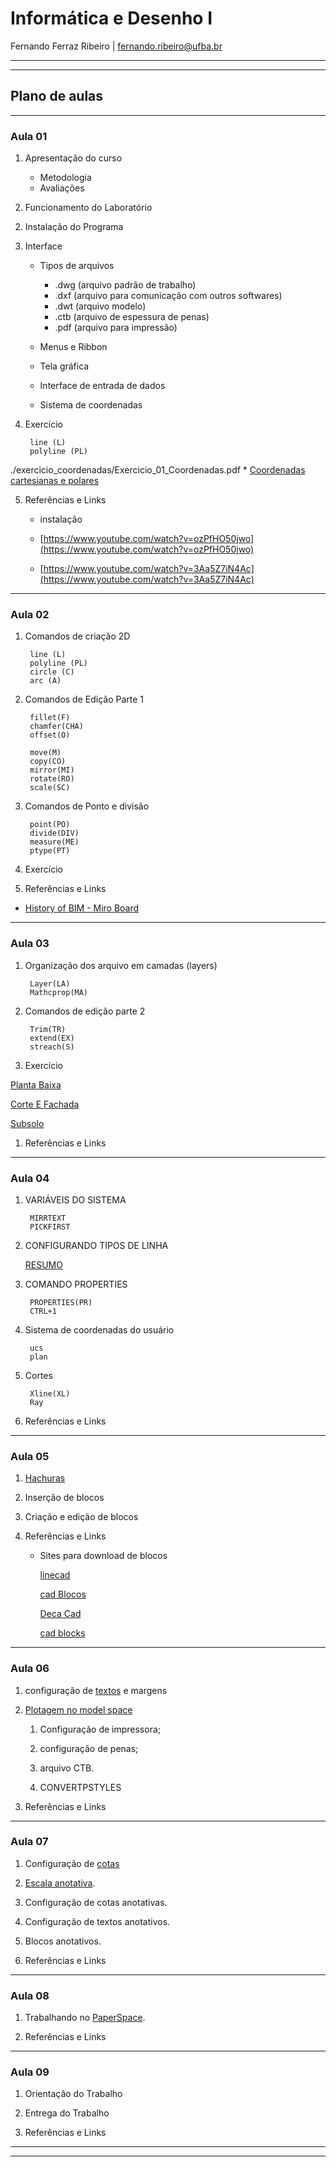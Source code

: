 # Informática e Desenho I

Fernando Ferraz Ribeiro \| fernando.ribeiro@ufba.br


___

<!-- ## [Edital das Avaliações](./EditaisDasAvaliacoes/Readme.md) -->

___

## Plano de aulas

___

### Aula 01

1. Apresentação do curso

    * Metodologia
    * Avaliações

1. Funcionamento do Laboratório

<!-- [Regras do LCAD](./RegrasDoLCAD.md) -->

2. Instalação do Programa

3. Interface

   * Tipos de arquivos

      * .dwg (arquivo padrão de trabalho)
      * .dxf (arquivo para comunicação com outros softwares)
      * .dwt (arquivo modelo)
      * .ctb (arquivo de espessura de penas)
      * .pdf (arquivo para impressão)

   * Menus e Ribbon

   * Tela gráfica

   * Interface de entrada de dados

   * Sistema de coordenadas

4. Exercício

        line (L)
        polyline (PL)
./exercicio_coordenadas/Exercicio_01_Coordenadas.pdf
    * [Coordenadas cartesianas e polares](./exercicio_coordenadas/Exercicio_01_Coordenadas.pdf)

5. Referências e Links

   * instalação

   * [https://www.youtube.com/watch?v=ozPfHO50jwo](https://www.youtube.com/watch?v=ozPfHO50jwo)

   * [https://www.youtube.com/watch?v=3Aa5Z7iN4Ac](https://www.youtube.com/watch?v=3Aa5Z7iN4Ac)

___

### Aula 02

1. Comandos de criação 2D

        line (L)
        polyline (PL)
        circle (C)
        arc (A)

1. Comandos de Edição Parte 1

        fillet(F)
        chamfer(CHA)
        offset(O)

        move(M)
        copy(CO)
        mirror(MI)
        rotate(RO)
        scale(SC)

1. Comandos de Ponto e divisão

        point(PO)
        divide(DIV)
        measure(ME)
        ptype(PT)

1. Exercício

1. Referências e Links

 * [History of BIM - Miro Board](https://miro.com/app/board/o9J_laML2cs=/)

___

### Aula 03

1. Organização dos arquivo em camadas (layers)

        Layer(LA)
        Mathcprop(MA)

1. Comandos de edição parte 2

        Trim(TR)
        extend(EX)
        streach(S)

1. Exercício

[Planta Baixa](./exercicio_chamberlain/Exercicio_02_Cabana_Chamberlain.pdf)

[Corte E Fachada](./exercicio_chamberlain/Exercicio_02_Cabana_Chamberlain02.pdf)

[Subsolo](./exercicio_chamberlain/Exercicio_02_Cabana_Chamberlain03.pdf)

1. Referências e Links

___

### Aula 04

1. VARIÁVEIS DO SISTEMA

        MIRRTEXT
        PICKFIRST

1. CONFIGURANDO TIPOS DE LINHA

    [RESUMO](./tiposDeLinha/apostilaAutocadTiposDeLinha.pdf)

1. COMANDO PROPERTIES

        PROPERTIES(PR)
        CTRL+1

1. Sistema de coordenadas do usuário

        ucs
        plan

1. Cortes

        Xline(XL)
        Ray

1. Referências e Links

___

### Aula 05

1. [Hachuras](./hatch/hatch.md)

1. Inserção de blocos

1. Criação e edição de blocos

1. Referências e Links

    * Sites para download de blocos

        [linecad](http://www.linecad.com/cad-drawing/architecture/)

        [cad Blocos](http://www.cadblocos.arq.br/)

        [Deca Cad](https://www.deca.com.br/biblioteca/arquivos-2d-e-3d-para-projetos/)

        [cad blocks](http://www.cad-blocks.net/)

___

### Aula 06

1. configuração de [textos](./textos/configTextos.md) e margens

1. [Plotagem no model space](./plot/plotModel.md)

    1. Configuração de impressora;

    1. configuração de penas;

    1. arquivo CTB.

    1. CONVERTPSTYLES

1. Referências e Links

___

### Aula 07

1. Configuração de [cotas](./cotas/cotas.md)

1. [Escala anotativa](./escalaAnotativa/escalaAnota.md).

1. Configuração de cotas anotativas.

1. Configuração de textos anotativos.

1. Blocos anotativos.

1. Referências e Links

___

### Aula 08

1. Trabalhando no [PaperSpace](./PaperSpace/PaperSpace.md).

1. Referências e Links

___

### Aula 09

1. Orientação do Trabalho

1. Entrega  do Trabalho

1. Referências e Links


___
___
